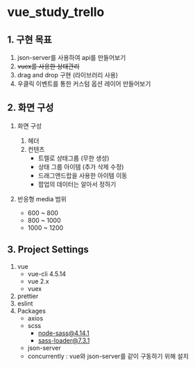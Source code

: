 # vue_study_trello

## 1. 구현 목표
1. json-server를 사용하여 api를 만들어보기
2. <s>vuex를 사용한 상태관리</s>
3. drag and drop 구현 (라이브러리 사용)
4. 우클릭 이벤트를 통한 커스텀 옵션 레이어 만들어보기

## 2. 화면 구성
1. 화면 구성
    1. 헤더
    2. 컨텐츠
       * 트렐로 상태그룹 (무한 생성)
       * 상태 그룹 아이템 (추가 삭제 수정)
       * 드래그앤드랍을 사용한 아이템 이동
       * 팝업의 데이터는 알아서 정하기  
    

2. 반응형 media 범위
   * 600 ~ 800
   * 800 ~ 1000
   * 1000 ~ 1200

## 3. Project Settings
1. vue
    * vue-cli 4.5.14
    * vue 2.x
    * vuex
2. prettier
3. eslint
4. Packages
    * axios
    * scss
        * node-sass@4.14.1
        * sass-loader@7.3.1
    * json-server
    * concurrently : vue와 json-server를 같이 구동하기 위해 설치
